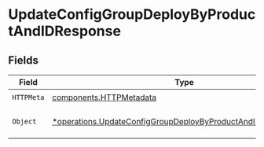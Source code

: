 # UpdateConfigGroupDeployByProductAndIDResponse


## Fields

| Field                                                                                                                                         | Type                                                                                                                                          | Required                                                                                                                                      | Description                                                                                                                                   |
| --------------------------------------------------------------------------------------------------------------------------------------------- | --------------------------------------------------------------------------------------------------------------------------------------------- | --------------------------------------------------------------------------------------------------------------------------------------------- | --------------------------------------------------------------------------------------------------------------------------------------------- |
| `HTTPMeta`                                                                                                                                    | [components.HTTPMetadata](../../models/components/httpmetadata.md)                                                                            | :heavy_check_mark:                                                                                                                            | N/A                                                                                                                                           |
| `Object`                                                                                                                                      | [*operations.UpdateConfigGroupDeployByProductAndIDResponseBody](../../models/operations/updateconfiggroupdeploybyproductandidresponsebody.md) | :heavy_minus_sign:                                                                                                                            | a list of ConfigGroup objects                                                                                                                 |